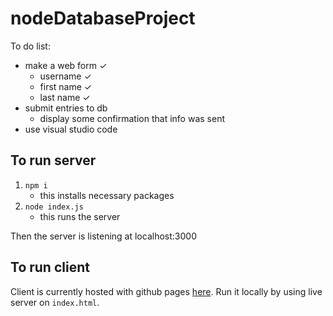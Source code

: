 # nodeDatabaseProject

To do list:
- make a web form ✓
    - username ✓
    - first name ✓
    - last name ✓
- submit entries to db
    - display some confirmation that info was sent
- use visual studio code

## To run server

1. `npm i`
    - this installs necessary packages
2. `node index.js`
    - this runs the server

Then the server is listening at localhost:3000

## To run client

Client is currently hosted with github pages [here](https://onsclom.github.io/nodeDatabaseProject/). Run it locally by using live server on `index.html`.

